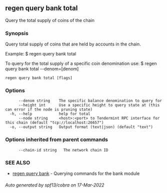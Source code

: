 ## regen query bank total

Query the total supply of coins of the chain

### Synopsis

Query total supply of coins that are held by accounts in the chain.

Example:
  $ regen query bank total

To query for the total supply of a specific coin denomination use:
  $ regen query bank total --denom=[denom]

```
regen query bank total [flags]
```

### Options

```
      --denom string    The specific balance denomination to query for
      --height int      Use a specific height to query state at (this can error if the node is pruning state)
  -h, --help            help for total
      --node string     <host>:<port> to Tendermint RPC interface for this chain (default "tcp://localhost:26657")
  -o, --output string   Output format (text|json) (default "text")
```

### Options inherited from parent commands

```
      --chain-id string   The network chain ID
```

### SEE ALSO

* [regen query bank](regen_query_bank.md)	 - Querying commands for the bank module

###### Auto generated by spf13/cobra on 17-Mar-2022
